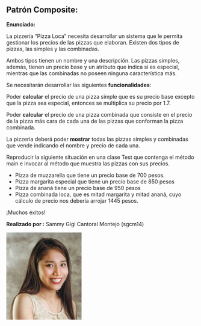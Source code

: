 Patrón Composite:
---

**Enunciado:**

La pizzería “Pizza Loca” necesita desarrollar un sistema que le permita gestionar los
precios de las pizzas que elaboran. Existen dos tipos de pizzas, las simples y las
combinadas.

Ambos tipos tienen un nombre y una descripción. Las pizzas simples, además,
tienen un precio base y un atributo que indica si es especial, mientras que las
combinadas no poseen ninguna característica más.

Se necesitarán desarrollar las siguientes **funcionalidades**:

Poder **calcular** el precio de una pizza simple que es su precio base excepto
que la pizza sea especial, entonces se multiplica su precio por 1.7.

Poder **calcular** el precio de una pizza combinada que consiste en el precio
de la pizza más cara de cada una de las pizzas que conforman la pizza combinada.

La pizzeria deberá poder **mostrar** todas las pizzas simples y combinadas que
vende indicando el nombre y precio de cada una.

Reproducir la siguiente situación en una clase Test que contenga el método main e
invocar al método que muestra las pizzas con sus precios.

- Pizza de muzzarella que tiene un precio base de 700 pesos.
- Pizza margarita especial que tiene un precio base de 850 pesos
- Pizza de ananá tiene un precio base de 950 pesos
- Pizza combinada loca, que es mitad margarita y mitad ananá, cuyo cálculo de
precio nos debería arrojar 1445 pesos.

¡Muchos éxitos!

**Realizado por :** Sammy Gigi Cantoral Montejo (sgcm14)

<img src ="https://raw.githubusercontent.com/sgcm14/sgcm14/main/sammy.jpg" width="200">